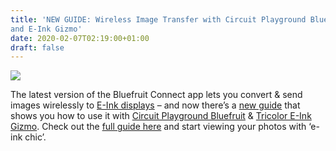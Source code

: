 ```yaml
---
title: 'NEW GUIDE: Wireless Image Transfer with Circuit Playground Bluefruit
and E-Ink Gizmo'
date: 2020-02-07T02:19:00+01:00
draft: false
---
```


![](https://cdn-blog.adafruit.com/uploads/2020/02/flower-phone-850.jpg)

The latest version of the Bluefruit Connect app lets you convert & send images wirelessly to [E-Ink displays](https://www.adafruit.com/category/150) – and now there’s a [new guide](https://learn.adafruit.com/wireless-image-transfer-with-circuit-playground-bluetooth-and-eink-gizmo/overview) that shows you how to use it with [Circuit Playground Bluefruit](https://www.adafruit.com/product/4333) & [Tricolor E-Ink Gizmo](https://www.adafruit.com/product/4428). Check out the [full guide here](https://learn.adafruit.com/wireless-image-transfer-with-circuit-playground-bluetooth-and-eink-gizmo/overview) and start viewing your photos with ‘e-ink chic’.